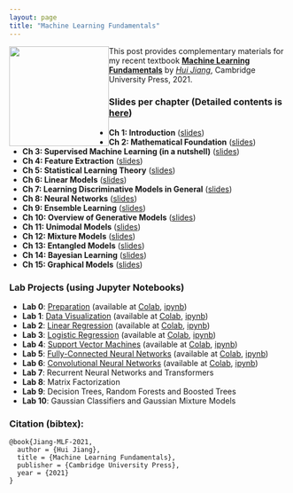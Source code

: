 ```yaml
---
layout: page
title: "Machine Learning Fundamentals"
---
```


<div style="float:left;">
<img  src="https://wiki.eecs.yorku.ca/user/hj/_media/research:mlb-book-cover-small.jpg" width="180"> 
</div> 

This post provides complementary materials for my recent textbook [**Machine Learning Fundamentals**](https://www.amazon.com/Machine-Learning-Fundamentals-Concise-Introduction/dp/1108940021) by [*Hui Jiang*](https://wiki.eecs.yorku.ca/user/hj/), Cambridge University Press, 2021.


### Slides per chapter (Detailed  contents is [here](https://wiki.eecs.yorku.ca/user/hj/_media/research:detailedcontents.pdf))

- **Ch 1: Introduction**    ([slides](https://wiki.eecs.yorku.ca/user/hj/_media/research:ch1_introduction.pdf))
- **Ch 2:  Mathematical Foundation**  ([slides](https://wiki.eecs.yorku.ca/user/hj/_media/research:ch2_mathematical_foundation.pdf))
- **Ch 3: Supervised Machine Learning (in a nutshell)** ([slides](https://wiki.eecs.yorku.ca/user/hj/_media/research:ch3_supervised_machine_learning.pdf))
- **Ch 4: Feature Extraction** ([slides](https://wiki.eecs.yorku.ca/user/hj/_media/research:ch4_feature_extraction.pdf))
- **Ch 5: Statistical Learning Theory** ([slides](https://wiki.eecs.yorku.ca/user/hj/_media/research:ch5_statistical_learning_theory.pdf))
- **Ch 6: Linear Models** ([slides](https://wiki.eecs.yorku.ca/user/hj/_media/research:ch6_linear_models.pdf))
- **Ch 7: Learning Discriminative Models in General** ([slides](https://wiki.eecs.yorku.ca/user/hj/_media/research:ch7_learning_discriminative_models.pdf))
- **Ch 8: Neural Networks** ([slides](https://wiki.eecs.yorku.ca/user/hj/_media/research:ch8_neural_networks.pdf))
- **Ch 9: Ensemble Learning** ([slides](https://wiki.eecs.yorku.ca/user/hj/_media/research:ch9_ensemble_learning.pdf))
- **Ch 10: Overview of Generative Models** ([slides](https://wiki.eecs.yorku.ca/user/hj/_media/research:ch10_overview_generative_models.pdf))
- **Ch 11: Unimodal Models** ([slides](https://wiki.eecs.yorku.ca/user/hj/_media/research:ch11_unimodal_models.pdf))
- **Ch 12: Mixture Models** ([slides](https://wiki.eecs.yorku.ca/user/hj/_media/research:ch12_mixture_models.pdf))
- **Ch 13: Entangled Models** ([slides](https://wiki.eecs.yorku.ca/user/hj/_media/research:ch13_entangled_models.pdf))
- **Ch 14: Bayesian Learning** ([slides](https://wiki.eecs.yorku.ca/user/hj/_media/research:ch14_bayesian_learning.pdf))
- **Ch 15: Graphical Models** ([slides](https://wiki.eecs.yorku.ca/user/hj/_media/research:ch15_graphical_models.pdf))

### Lab Projects (using Jupyter Notebooks)

- **Lab 0**: [Preparation](https://github.com/iNCML/MachineLearningBook/blob/master/labs/pdf/Lab0_Preparation.pdf)  (available at [Colab](https://colab.research.google.com/drive/1nB-uULhbpFTqlUOekEW3272eqKJg6qok?usp=sharing), [ipynb](https://github.com/iNCML/MachineLearningBook/blob/master/labs/ipynb/Lab0_Preparation.ipynb)) 
- **Lab 1**: [Data Visualization](https://github.com/iNCML/MachineLearningBook/blob/master/labs/pdf/Lab1_Data_Visualization.pdf) (available at [Colab](https://colab.research.google.com/drive/1zE2OrdJNkmzzn30CdDsj1y9qz585-afF?usp=sharing), [ipynb](https://github.com/iNCML/MachineLearningBook/blob/master/labs/ipynb/Lab1_Data_Visualization.ipynb))
- **Lab 2**: [Linear Regression](https://github.com/iNCML/MachineLearningBook/blob/master/labs/pdf/Lab2_Linear_Regression.pdf)  (available at [Colab](https://colab.research.google.com/drive/1Ix04T8y0evnFnXWvHHWu0KfqsOA48hUg?usp=sharing), [ipynb](https://github.com/iNCML/MachineLearningBook/blob/master/labs/ipynb/Lab2_Linear_Regression.ipynb))
- **Lab 3**: [Logistic Regression](https://github.com/iNCML/MachineLearningBook/blob/master/labs/pdf/Lab3_Logistic_Regression.pdf)  (available at [Colab](https://colab.research.google.com/drive/1qUi2qgwBMmHJb7Bx7ca_braGtptmzFOQ?usp=sharing), [ipynb](https://github.com/iNCML/MachineLearningBook/blob/master/labs/ipynb/Lab3_Logistic_Regression.ipynb))
- **Lab 4**: [Support Vector Machines](https://github.com/iNCML/MachineLearningBook/blob/master/labs/pdf/Lab4_Support_Vector_Machine.pdf) (available at [Colab](https://colab.research.google.com/drive/1vlN46Xhfv4ES8jFWWI0iTj3WHKjb0KMg?usp=sharing), [ipynb](https://github.com/iNCML/MachineLearningBook/blob/master/labs/ipynb/Lab4_Support_Vector_Machine.ipynb))
- **Lab 5**: [Fully-Connected Neural Networks](https://github.com/iNCML/MachineLearningBook/blob/master/labs/pdf/Lab5_Fully_Connected_Neural_Networks.pdf) (available at [Colab](https://colab.research.google.com/drive/1TY3fAAS18lyGrlEsvLhaYm6fIBP7CDgD?usp=sharing), [ipynb](https://github.com/iNCML/MachineLearningBook/blob/master/labs/ipynb/Lab5_Fully_Connected_Neural_Networks.ipynb))
- **Lab 6**: [Convolutional Neural Networks](https://github.com/iNCML/MachineLearningBook/blob/master/labs/pdf/Lab6_Convolutional_Neural_Networks.pdf)  (available at [Colab](https://colab.research.google.com/drive/1Zkeujeoh4jNR9bQ67kfuIE7cV6KifZS2?usp=sharing), [ipynb](https://github.com/iNCML/MachineLearningBook/blob/master/labs/ipynb/Lab6_Convolutional_Neural_Networks.ipynb))
- **Lab 7**: Recurrent Neural Networks and Transformers 
- **Lab 8**: Matrix Factorization 
- **Lab 9**: Decision Trees, Random Forests and Boosted Trees 
- **Lab 10**: Gaussian Classifiers and Gaussian Mixture Models 


### Citation (bibtex):
```
@book{Jiang-MLF-2021, 
  author = {Hui Jiang},
  title = {Machine Learning Fundamentals}, 
  publisher = {Cambridge University Press},
  year = {2021} 
}
```
